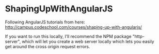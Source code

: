 # ShapingUpWithAngularJS
Following AngularJS tutorials from here: http://campus.codeschool.com/courses/shaping-up-with-angularjs/

If you want to run this locally, I'll recommend the NPM package "http-server", which will let you create a web server locally
which lets you easily get around the cross origin request errors.
